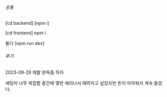 ###### 공통 
[cd backend]
[npm i]

[cd frontend]
npm i

둘다 [npm run dev]

###### 후기
2023-09-28 제발 완독좀 하자

세팅이 너무 복잡함 중간에 몇번 에러나서 때려치고 싶었지만 돈이 아까워서 계속 들었다.



